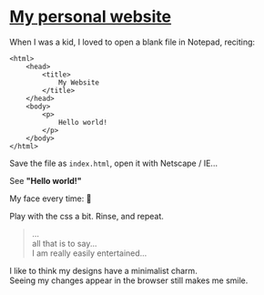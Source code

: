# [My personal website](https://alan.computer)

When I was a kid, I loved to open a blank file in Notepad, reciting:

```
<html>
    <head>
        <title>
            My Website
        </title>
    </head>
    <body>
        <p>
            Hello world!
        </p>
    </body>
</html>
```

Save the file as `index.html`, open it with Netscape / IE...  

See **"Hello world!"**  

My face every time: 🤯  

Play with the css a bit. Rinse, and repeat.  

> ...  
> all that is to say...  
> I am really easily entertained...  

I like to think my designs have a minimalist charm.  
Seeing my changes appear in the browser still makes me smile.  
